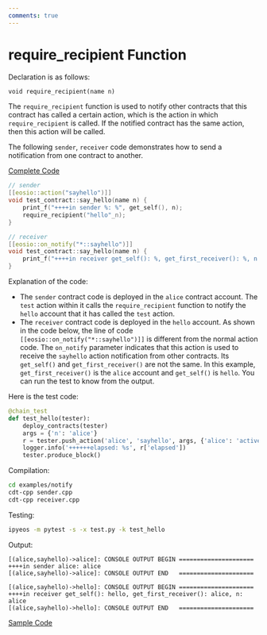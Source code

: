 ```yaml
---
comments: true
---
```


# require_recipient Function

Declaration is as follows:

```rust
void require_recipient(name n)
```

The `require_recipient` function is used to notify other contracts that this contract has called a certain action, which is the action in which `require_recipient` is called. If the notified contract has the same action, then this action will be called.

The following `sender`, `receiver` code demonstrates how to send a notification from one contract to another.

[Complete Code](https://github.com/learnforpractice/cppscdk-book/tree/master/examples/notify)

```cpp
// sender
[[eosio::action("sayhello")]]
void test_contract::say_hello(name n) {
    print_f("++++in sender %: %", get_self(), n);
    require_recipient("hello"_n);
}
```

```cpp
// receiver
[[eosio::on_notify("*::sayhello")]]
void test_contract::say_hello(name n) {
    print_f("++++in receiver get_self(): %, get_first_receiver(): %, n: %", get_self(), get_first_receiver(), n);
}
```

Explanation of the code:

- The `sender` contract code is deployed in the `alice` contract account. The `test` action within it calls the `require_recipient` function to notify the `hello` account that it has called the `test` action.
- The `receiver` contract code is deployed in the `hello` account. As shown in the code below, the line of code `[[eosio::on_notify("*::sayhello")]]` is different from the normal action code. The `on_notify` parameter indicates that this action is used to receive the `sayhello` action notification from other contracts. Its `get_self()` and `get_first_receiver()` are not the same. In this example, `get_first_receiver()` is the `alice` account and `get_self()` is `hello`. You can run the test to know from the output.


Here is the test code:

```python
@chain_test
def test_hello(tester):
    deploy_contracts(tester)
    args = {'n': 'alice'}
    r = tester.push_action('alice', 'sayhello', args, {'alice': 'active'})
    logger.info('++++++elapsed: %s', r['elapsed'])
    tester.produce_block()
```

Compilation:

```bash
cd examples/notify
cdt-cpp sender.cpp
cdt-cpp receiver.cpp
```

Testing:

```bash
ipyeos -m pytest -s -x test.py -k test_hello
```

Output:

```
[(alice,sayhello)->alice]: CONSOLE OUTPUT BEGIN =====================
++++in sender alice: alice
[(alice,sayhello)->alice]: CONSOLE OUTPUT END   =====================

[(alice,sayhello)->hello]: CONSOLE OUTPUT BEGIN =====================
++++in receiver get_self(): hello, get_first_receiver(): alice, n: alice
[(alice,sayhello)->hello]: CONSOLE OUTPUT END   =====================
```

[Sample Code](https://github.com/learnforpractice/cppscdk-book/tree/master/examples/notify)